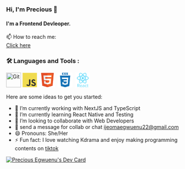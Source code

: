 ### Hi, I'm Precious 👋 
#### I'm a Frontend Devleoper.

📫 How to reach me: 
<br/>
<a href="https://linktr.ee/preciousegwuenu"> Click here </a>
  
### :hammer_and_wrench: Languages and Tools :

<div>          
 <img src="https://cdn.jsdelivr.net/gh/devicons/devicon/icons/git/git-original.svg" title="Git" **alt="Git" width="40" height="40"/>
  <img src="https://github.com/devicons/devicon/blob/master/icons/javascript/javascript-original.svg" title="JavaScript" alt="JavaScript" width="40" height="40"/>&nbsp;
    <img src="https://github.com/devicons/devicon/blob/master/icons/html5/html5-original.svg" title="HTML5" alt="HTML" width="40" height="40"/>&nbsp;
    <img src="https://github.com/devicons/devicon/blob/master/icons/css3/css3-plain-wordmark.svg"  title="CSS3" alt="CSS" width="40" height="40"/>&nbsp;
    <img src="https://github.com/devicons/devicon/blob/master/icons/react/react-original-wordmark.svg" title="React" alt="React" width="40" height="40"/>&nbsp;
          
  
</div>


Here are some ideas to get you started:

- 🔭 I’m currently working with NextJS and TypeScript
- 🌱 I’m currently learning React Native and Testing
- 👯 I’m looking to collaborate with Web Developers 
- 💬 send a message for collab or chat <a href="mailto:ijeomaegwuenu22@gmail.com"> ijeomaegwuenu22@gmail.com</a>
- 😄 Pronouns: She/Her
- ⚡ Fun fact: I love watching Kdrama and enjoy making programming contents on <a href="https://www.tiktok.com/@preshdevvv?_t=8jR4aSHP4oH&_r=1"> tiktok </a>

<a href="https://app.daily.dev/preshdev"><img src="https://api.daily.dev/devcards/v2/YTCJlEqVdrOiJcEyFFprl.png?type=default&r=adm" width="356" alt="Precious Egwuenu's Dev Card"/></a>
<!-- ### :fire: My Stats : -->
<!-- ![Preshpi's GitHub stats](https://github-readme-stats.vercel.app/api?username=preshpi&show_icons=true&theme=tokyonight) -->
<!--
**preshpi/preshpi** is a ✨ _special_ ✨ repository because its `README.md` (this file) appears on your GitHub profile.
-->
